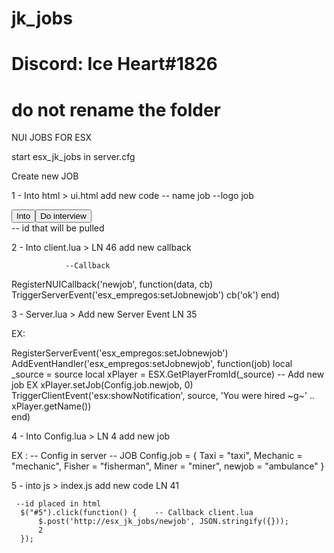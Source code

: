 # jk_jobs
# Discord: Ice Heart#1826

# do not rename the folder

NUI JOBS FOR ESX

start esx_jk_jobs in server.cfg


Create new JOB

1 - Into html > ui.html add new code
                                        -- name job         --logo job
<div class="job"><button class="tittle">Into</button><img src="" height="0" width="0"><button id="5" class="interview">Do interview</button></div>
                              -- id that will be pulled


2 - Into client.lua > LN 46 add new callback

                --Callback
RegisterNUICallback('newjob', function(data, cb)
	TriggerServerEvent('esx_empregos:setJobnewjob')
  	cb('ok')
end) 

3 - Server.lua > Add new Server Event LN 35

EX: 

RegisterServerEvent('esx_empregos:setJobnewjob')
AddEventHandler('esx_empregos:setJobnewjob', function(job)
	local _source = source
	local xPlayer = ESX.GetPlayerFromId(_source)
                -- Add new job EX
	xPlayer.setJob(Config.job.newjob, 0)
	TriggerClientEvent('esx:showNotification', source, 'You were hired ~g~' .. xPlayer.getName())	
end)

4 - Into Config.lua > LN 4 add new job

EX :                                                                                       -- Config in server -- JOB
Config.job          = { Taxi = "taxi", Mechanic = "mechanic", Fisher = "fisherman", Miner = "miner", newjob = "ambulance" }

5 - into js > index.js add new code LN 41

     --id placed in html
      $("#5").click(function() {    -- Callback client.lua
          $.post('http://esx_jk_jobs/newjob', JSON.stringify({}));
          2
      });

